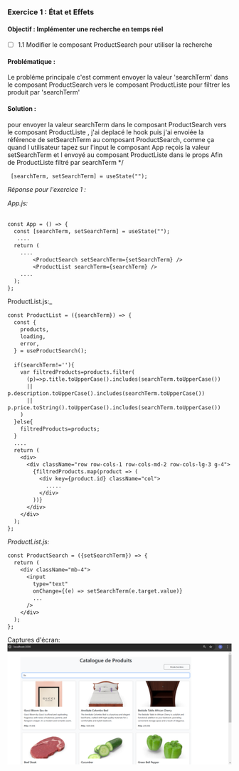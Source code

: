 ### Exercice 1 : État et Effets 
#### Objectif : Implémenter une recherche en temps réel

- [ ] 1.1 Modifier le composant ProductSearch pour utiliser la recherche

#### Problématique  :
Le probléme principale c'est comment envoyer la valeur 'searchTerm' dans le composant ProductSearch vers le composant ProductListe pour filtrer les produit par 'searchTerm'
#### Solution :
pour envoyer la valeur searchTerm dans le composant ProductSearch vers le composant ProductListe , j'ai deplacé le hook 
puis j'ai envoiée la référence de setSearchTerm au composant ProductSearch, comme ça quand l utilisateur tapez sur l'input le composant App reçois la valeur setSearchTerm et l envoyé au composant ProductListe dans le props 
Afin de ProductListe filtré par searchTerm   */

```
 [searchTerm, setSearchTerm] = useState("");
```
 
_Réponse pour l'exercice 1 :_

_App.js:_
```

const App = () => {
  const [searchTerm, setSearchTerm] = useState("");
   ....
  return (
    ....
        <ProductSearch setSearchTerm={setSearchTerm} />
        <ProductList searchTerm={searchTerm} />
    ....
  );
};

```

ProductList.js:_
```
const ProductList = ({searchTerm}) => {  
  const { 
    products, 
    loading, 
    error,
  } = useProductSearch();
  
  if(searchTerm!=''){
    var filtredProducts=products.filter(
      (p)=>p.title.toUpperCase().includes(searchTerm.toUpperCase())
      || p.description.toUpperCase().includes(searchTerm.toUpperCase())
      || p.price.toString().toUpperCase().includes(searchTerm.toUpperCase())
    )
  }else{
    filtredProducts=products;
  }
  ....
  return (
    <div>
      <div className="row row-cols-1 row-cols-md-2 row-cols-lg-3 g-4">
        {filtredProducts.map(product => (
          <div key={product.id} className="col">
            .....
          </div>
        ))}
      </div>
    </div>
  );
};

```
_ProductList.js:_
```
const ProductSearch = ({setSearchTerm}) => {
  return (
    <div className="mb-4">
      <input
        type="text"
        onChange={(e) => setSearchTerm(e.target.value)}
        ...
      />
    </div>
  );
};

```
Captures d'écran:
<img src="Capture/1.png">
